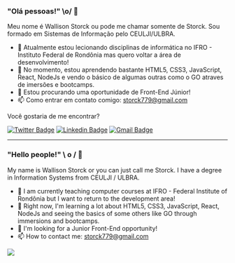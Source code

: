 ### "Olá pessoas!" \o/ 👋

Meu nome é Wallison Storck ou pode me chamar somente de Storck. Sou formado em Sistemas de Informação pelo CEULJI/ULBRA.

- 🔭 Atualmente estou lecionando disciplinas de informática no IFRO - Instituto Federal de Rondônia mas quero voltar a área de desenvolvimento!
- 🌱 No momento, estou aprendendo bastante HTML5, CSS3, JavaScript, React, NodeJs e vendo o básico de algumas outras como o GO atraves de imersões e bootcamps.
- 🤔 Estou procurando uma oportunidade de Front-End Júnior!
- 📫 Como entrar em contato comigo: storck779@gmail.com

Você gostaria de me encontrar?

<!--[![Youtube Badge](https://img.shields.io/badge/-Youtube-FF0000?style=flat-square&labelColor=FF0000&logo=youtube&logoColor=white&link=https://www.youtube.com/channel/UCPjXSHtD79xVUHFA3U9Naqw)](https://www.youtube.com/channel/UCPjXSHtD79xVUHFA3U9Naqw)-->
[![Twitter Badge](https://img.shields.io/badge/-@wallison_storck-1ca0f1?style=flat-square&labelColor=1ca0f1&logo=twitter&logoColor=white&link=https://twitter.com/Wallison_Storck)](https://twitter.com/Wallison_Storck)
[![Linkedin Badge](https://img.shields.io/badge/-wallisonstorck-blue?style=flat-square&logo=Linkedin&logoColor=white&link=https://linkedin.com/in/wallisonstorck)](https://www.linkedin.com/in/wallisonstorck)
[![Gmail Badge](https://img.shields.io/badge/-storck779@gmail.com-f07c1d?style=flat-square&logo=Gmail&logoColor=white&link=mailto:storck779@gmail.com)](mailto:storck779@gmail.com)

--------------------------------------------------
### "Hello people!" \ o / 👋

My name is Wallison Storck or you can just call me Storck. I have a degree in Information Systems from CEULJI / ULBRA.

- 🔭 I am currently teaching computer courses at IFRO - Federal Institute of Rondônia but I want to return to the development area!
- 🌱 Right now, I'm learning a lot about HTML5, CSS3, JavaScript, React, NodeJs and seeing the basics of some others like GO through immersions and bootcamps.
- 🤔 I'm looking for a Junior Front-End opportunity!
- 📫 How to contact me: storck779@gmail.com

![](https://komarev.com/ghpvc/?username=wallisonstorck&color=blue&style=flat)


<!--
**WallisonStorck/WallisonStorck** is a ✨ _special_ ✨ repository because its `README.md` (this file) appears on your GitHub profile.

Here are some ideas to get you started:

- 🔭 I’m currently working on ...
- 🌱 I’m currently learning ...
- 👯 I’m looking to collaborate on ...
- 🤔 I’m looking for help with ...
- 💬 Ask me about ...
- 📫 How to reach me: ...
- 😄 Pronouns: ...
- ⚡ Fun fact: ...
-->
